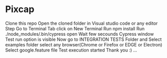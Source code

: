 # Pixcap
Clone this repo
Open the cloned folder in Visual studio code or any editor Step
Go to Terminal Tab
click on New Terminal
Run npm install
Run ./node_modules/.bin/cypress open
Wait few secounds
Cypress window Test run option is visible
Now go to INTEGRATION TESTS Folder and Select examples folder
select any browser(Chrome or Firefox or EDGE or Electron)
Select google.feature file
Test execution started
Thank you :) ...
